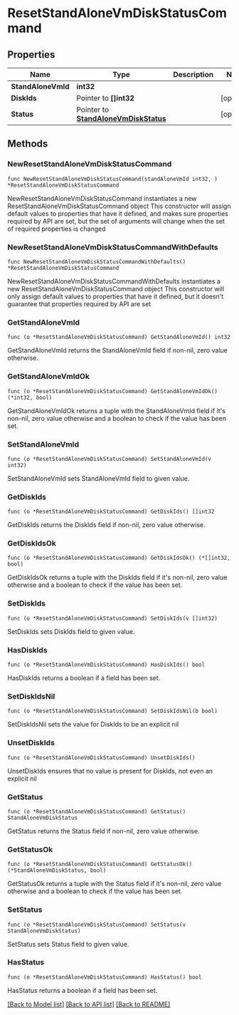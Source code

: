 # ResetStandAloneVmDiskStatusCommand

## Properties

Name | Type | Description | Notes
------------ | ------------- | ------------- | -------------
**StandAloneVmId** | **int32** |  | 
**DiskIds** | Pointer to **[]int32** |  | [optional] 
**Status** | Pointer to [**StandAloneVmDiskStatus**](StandAloneVmDiskStatus.md) |  | [optional] 

## Methods

### NewResetStandAloneVmDiskStatusCommand

`func NewResetStandAloneVmDiskStatusCommand(standAloneVmId int32, ) *ResetStandAloneVmDiskStatusCommand`

NewResetStandAloneVmDiskStatusCommand instantiates a new ResetStandAloneVmDiskStatusCommand object
This constructor will assign default values to properties that have it defined,
and makes sure properties required by API are set, but the set of arguments
will change when the set of required properties is changed

### NewResetStandAloneVmDiskStatusCommandWithDefaults

`func NewResetStandAloneVmDiskStatusCommandWithDefaults() *ResetStandAloneVmDiskStatusCommand`

NewResetStandAloneVmDiskStatusCommandWithDefaults instantiates a new ResetStandAloneVmDiskStatusCommand object
This constructor will only assign default values to properties that have it defined,
but it doesn't guarantee that properties required by API are set

### GetStandAloneVmId

`func (o *ResetStandAloneVmDiskStatusCommand) GetStandAloneVmId() int32`

GetStandAloneVmId returns the StandAloneVmId field if non-nil, zero value otherwise.

### GetStandAloneVmIdOk

`func (o *ResetStandAloneVmDiskStatusCommand) GetStandAloneVmIdOk() (*int32, bool)`

GetStandAloneVmIdOk returns a tuple with the StandAloneVmId field if it's non-nil, zero value otherwise
and a boolean to check if the value has been set.

### SetStandAloneVmId

`func (o *ResetStandAloneVmDiskStatusCommand) SetStandAloneVmId(v int32)`

SetStandAloneVmId sets StandAloneVmId field to given value.


### GetDiskIds

`func (o *ResetStandAloneVmDiskStatusCommand) GetDiskIds() []int32`

GetDiskIds returns the DiskIds field if non-nil, zero value otherwise.

### GetDiskIdsOk

`func (o *ResetStandAloneVmDiskStatusCommand) GetDiskIdsOk() (*[]int32, bool)`

GetDiskIdsOk returns a tuple with the DiskIds field if it's non-nil, zero value otherwise
and a boolean to check if the value has been set.

### SetDiskIds

`func (o *ResetStandAloneVmDiskStatusCommand) SetDiskIds(v []int32)`

SetDiskIds sets DiskIds field to given value.

### HasDiskIds

`func (o *ResetStandAloneVmDiskStatusCommand) HasDiskIds() bool`

HasDiskIds returns a boolean if a field has been set.

### SetDiskIdsNil

`func (o *ResetStandAloneVmDiskStatusCommand) SetDiskIdsNil(b bool)`

 SetDiskIdsNil sets the value for DiskIds to be an explicit nil

### UnsetDiskIds
`func (o *ResetStandAloneVmDiskStatusCommand) UnsetDiskIds()`

UnsetDiskIds ensures that no value is present for DiskIds, not even an explicit nil
### GetStatus

`func (o *ResetStandAloneVmDiskStatusCommand) GetStatus() StandAloneVmDiskStatus`

GetStatus returns the Status field if non-nil, zero value otherwise.

### GetStatusOk

`func (o *ResetStandAloneVmDiskStatusCommand) GetStatusOk() (*StandAloneVmDiskStatus, bool)`

GetStatusOk returns a tuple with the Status field if it's non-nil, zero value otherwise
and a boolean to check if the value has been set.

### SetStatus

`func (o *ResetStandAloneVmDiskStatusCommand) SetStatus(v StandAloneVmDiskStatus)`

SetStatus sets Status field to given value.

### HasStatus

`func (o *ResetStandAloneVmDiskStatusCommand) HasStatus() bool`

HasStatus returns a boolean if a field has been set.


[[Back to Model list]](../README.md#documentation-for-models) [[Back to API list]](../README.md#documentation-for-api-endpoints) [[Back to README]](../README.md)


